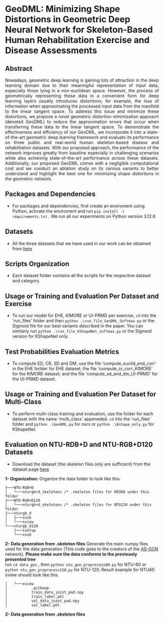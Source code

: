 # **GeoDML: Minimizing Shape Distortions in Geometric Deep Neural Network for Skeleton-Based Human Rehabilitation Exercise and Disease Assessments** 

## Abstract
<div style="text-align: justify"> 
Nowadays, geometric deep learning is gaining lots of attraction in the deep learning domain due to their meaningful representation of input data, especially those lying in a non-euclidean space. However, the process of geometrically representing these data in a convenient form for deep learning layers usually introduces distortions; for example, the loss of information when approximating the processed input data from the manifold to the linear tangent space. To address this issue and minimize these distortions, we propose a novel geometric distortion minimization approach (denoted GeoDML) to reduce the approximation errors that occur when transferring these data to the linear tangent space. To demonstrate the effectiveness and efficiency of our GeoDML, we incorporate it into a state-of-the-art geometric deep learning framework and evaluate its performance on three public and real-world human skeleton-based disease and rehabilitation datasets. With our proposed approach, the performance of the network improves greatly from baseline especially in challenging scenarios while also achieving state-of-the-art performance across these datasets. Additionally, our proposed GeoDML comes with a negligible computational cost and we conduct an ablation study on its various variants to better understand and highlight the best one for minimizing shape distortions in the geometric network.
</div>

## Packages and Dependencies
- For packages and dependencies, first create an enviroment using Python, activate the enviroment and run `pip install -r requirements.txt` . We run all our experiments on Python version 3.12.6

## Datasets
- All the three datasets that we have used in our work can be obtained from [here](https://github.com/bruceyo/EGCN/tree/master) 

## Scripts Organization
- Each dataset folder contains all the scripts for the respective dataset and category.

## Usage or Training and Evaluation Per Dataset and Exercise 
- To run our model for EHE, KIMORE or UI-PRMD per exercise, `cd` into the 'run_files' folder and then  `python .\run_file_GeoDML_Softmax.py` or the Sigmoid file for our best variants described in the paper. You can similarly run `python .\run_file_KShapeNet_softmax.py` or the Sigmoid version for KShapeNet only.
  
## Test Probabilities Evaluation Metrics
- To compute ED, CR, SD and DM, use the file 'compute_euclid_and_corr' in the EHE forlder for EHE dataset; the file 'compute_cr_corr_KIMORE' for the KIMORE dataset; and the file 'compute_sd_and_dm_UI-PRMD' for the UI-PRMD dataset.

## Usage or Training and Evaluation Per Dataset for Multi-Class
- To perform multi-class training and evaluation, use the folder for each dataset with the name 'multi_class' appeneded. `cd` into the 'run_files' folder and `python .\GeoDML.py` for ours or `python .\Kshape_only.py` for KShapeNet. 

## Evaluation on NTU-RDB+D and NTU-RGB+D120 Datasets
- Download the dataset (the skeleton files only are sufficient) from the dataset page [here](https://rose1.ntu.edu.sg/dataset/actionRecognition/)

**1- Organization:**
Organize the data folder to look like this.

	├───NTU-RGB+D
	│   └───nturgb+d_skeletons /* .skeleton files for NTU60 under this folder
	├───NTU-RGB+D120
	│   └───nturgb+d_skeletons /* .skeleton files for NTU120 under this folder
	├───nturgb_d
	│   ├───xsub
	│   └───xview
	└───nturgb_d120
		├───xsetup
		└───xsub
  
**2- Data generation from .skeleton files**
Generate the main numpy files used for the data generation (This code goes to the creators of the [AS-GCN](https://github.com/limaosen0/AS-GCN) network). **Please make sure the data conforms to the previously presented tree** <br>
run `cd data_gen` , then `python ntu_gen_preprocess60.py` for NTU-60 or `python ntu_gen_preprocess120.py` for NTU-120. 
Result example for NTU60 xview should look like this.

	│   └───xview
	│           .gitkeep
	│           train_data_joint_pad.npy
	│           train_label.pkl
	│           val_data_joint_pad.npy
	│           val_label.pkl
 
**2- Data generation from .skeleton files**
